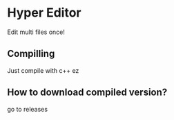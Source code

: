 # Hyper Editor
Edit multi files once!


## Compilling
Just compile with c++ ez


## How to download compiled version?
go to releases